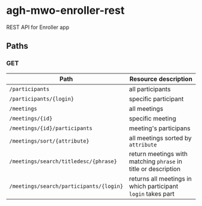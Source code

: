 # agh-mwo-enroller-rest
REST API for Enroller app

## Paths
### GET

| Path | Resource description |
| ------------- | --------------- |
|`/participants`| all participants|
|`/participants/{login}`| specific participant|
|`/meetings`| all meetings|
|`/meetings/{id}`| specific meeting|
|`/meetings/{id}/participants`| meeting's participans|
|`/meetings/sort/{attribute}`| all meetings sorted by `attribute`|
|`/meetings/search/titledesc/{phrase}`| return meetings with matching `phrase` in title or description|
|`/meetings/search/participants/{login}`| returns all meetings in which participant `login` takes part|
